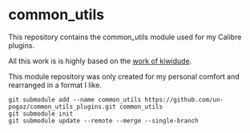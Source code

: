 # common_utils

This repository contains the common_utils module used for my Calibre plugins.

All this work is is highly based on the [work of kiwidude](https://github.com/kiwidude68/calibre_plugins/tree/main/common).

This module repository was only created for my personal comfort and rearranged in a format I like.

```
git submodule add --name common_utils https://github.com/un-pogaz/common_utils_plugins.git common_utils
git submodule init
git submodule update --remote --merge --single-branch
```
